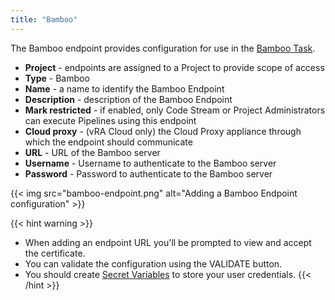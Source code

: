 ```yaml
---
title: "Bamboo"
---
```

The Bamboo endpoint provides configuration for use in the [Bamboo Task](/Pipelines/Tasks/Bamboo/).

* **Project** - endpoints are assigned to a Project to provide scope of access
* **Type** - Bamboo
* **Name** - a name to identify the Bamboo Endpoint
* **Description** - description of the Bamboo Endpoint
* **Mark restricted** - if enabled, only Code Stream or Project Administrators can execute Pipelines using this endpoint
* **Cloud proxy** - (vRA Cloud only) the Cloud Proxy appliance through which the endpoint should communicate
* **URL** - URL of the Bamboo server
* **Username** - Username to authenticate to the Bamboo server
* **Password** - Password to authenticate to the Bamboo server

{{< img src="bamboo-endpoint.png" alt="Adding a Bamboo Endpoint configuration" >}}

{{< hint warning >}}
* When adding an endpoint URL you'll be prompted to view and accept the certificate.
* You can validate the configuration using the VALIDATE button.
* You should create [Secret Variables](/Configure/Variables/) to store your user credentials.
{{< /hint >}}


